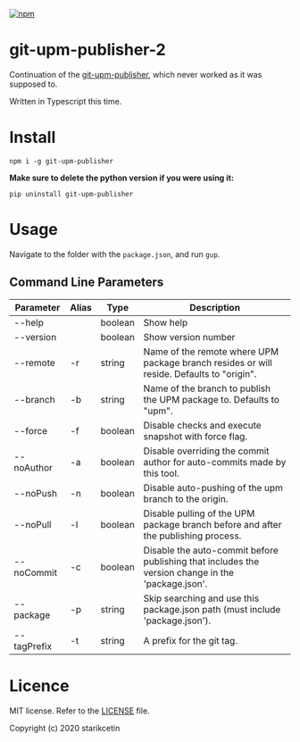 [![npm](https://img.shields.io/npm/dt/git-upm-publisher?label=npmjs&style=plastic)](https://www.npmjs.com/package/git-upm-publisher)

# git-upm-publisher-2

Continuation of the [git-upm-publisher](https://github.com/starikcetin/git-upm-publisher), which never worked as it was supposed to.

Written in Typescript this time.

# Install

```shell
npm i -g git-upm-publisher
```

**Make sure to delete the python version if you were using it:**

```shell
pip uninstall git-upm-publisher
```

# Usage

Navigate to the folder with the `package.json`, and run `gup`.

## Command Line Parameters

| Parameter   | Alias | Type    | Description                                                                                       |
|-------------|-------|---------|---------------------------------------------------------------------------------------------------|
| --help      |       | boolean | Show help                                                                                         |
| --version   |       | boolean | Show version number                                                                               |
| --remote    | -r    | string  | Name of the remote where UPM package branch resides or will reside. Defaults to "origin".         |
| --branch    | -b    | string  | Name of the branch to publish the UPM package to. Defaults to "upm".                              |
| --force     | -f    | boolean | Disable checks and execute snapshot with force flag.                                              |
| --noAuthor  | -a    | boolean | Disable overriding the commit author for auto-commits made by this tool.                          |
| --noPush    | -n    | boolean | Disable auto-pushing of the upm branch to the origin.                                             |
| --noPull    | -l    | boolean | Disable pulling of the UPM package branch before and after the publishing process.                |
| --noCommit  | -c    | boolean | Disable the auto-commit before publishing that includes the version change in the 'package.json'. |
| --package   | -p    | string  | Skip searching and use this package.json path (must include 'package.json').                      |
| --tagPrefix | -t    | string  | A prefix for the git tag.                                                                         |

# Licence

MIT license. Refer to the [LICENSE](LICENSE) file.

Copyright (c) 2020 starikcetin
